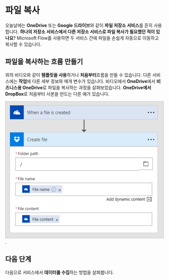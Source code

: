 # <a name="copy-files"></a>파일 복사
오늘날에는 **OneDrive** 또는 **Google 드라이브**와 같이 **파일 저장소 서비스**를 흔히 사용합니다.  **하나의 저장소 서비스에서 다른 저장소 서비스로 파일 복사가 필요했던 적이 있나요**?  Microsoft Flow를 사용하면 두 서비스 간에 파일을 손쉽게 자동으로 이동하고 복사할 수 있습니다.

## <a name="creating-flows-that-copy-files"></a>파일을 복사하는 흐름 만들기
위의 비디오와 같이 **템플릿을 사용**하거나 **처음부터**흐름을 만들 수 있습니다.  다른 서비스에는 **작업**에 다른 세부 정보와 매개 변수가 있습니다.  비디오에서 **OneDrive**에서 **비즈니스용 OneDrive**로 파일을 복사하는 과정을 살펴보았습니다.  **OneDrive에서 DropBox**로 처음부터 사본을 만드는 다른 예가 있습니다.

![OneDrive에서 DropBox로](./media/learning-copy-files/onedrive-to-dropbox.png).

## <a name="next-steps"></a>다음 단계
다음으로 서비스에서 **데이터를 수집**하는 방법을 살펴봅니다.

